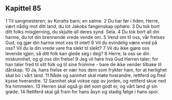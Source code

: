 ## Kapittel 85

1 Til sangmesteren; av Korahs barn; en salme.
2 Du har før i tiden, Herre, vært nådig mot ditt land, du lot Jakobs fangenskap ophøre.
3 Du tok bort ditt folks misgjerning, du skjulte all deres synd. Sela.
4 Du tok bort all din harme, du lot din brennende vrede vende om.
5 Vend om til oss, vår frelses Gud, og gjør din harme imot oss til intet!
6 Vil du evindelig være vred på oss? Vil du la din vrede vare fra slekt til slekt?
7 Vil du ikke gjøre oss levende igjen, så ditt folk kan glede seg i deg?
8 Herre, la oss se din miskunnhet, og gi oss din frelse!
9 Jeg vil høre hva Gud Herren taler; for han taler fred til sitt folk og til sine fromme - bare de ikke vender tilbake til dårskap.
10 Ja, hans frelse er nær hos dem som frykter ham, for at herlighet skal bo i vårt land.
11 Nåde og sannhet skal møte hverandre, rettferd og fred kysse hverandre.
12 Sannhet skal vokse opp av jorden, og rettferd skue ned fra himmelen.
13 Herren skal også gi det som godt er, og vårt land gi sin grøde.
14 Rettferd skal gå fram for hans åsyn og stadig følge i hans spor.

